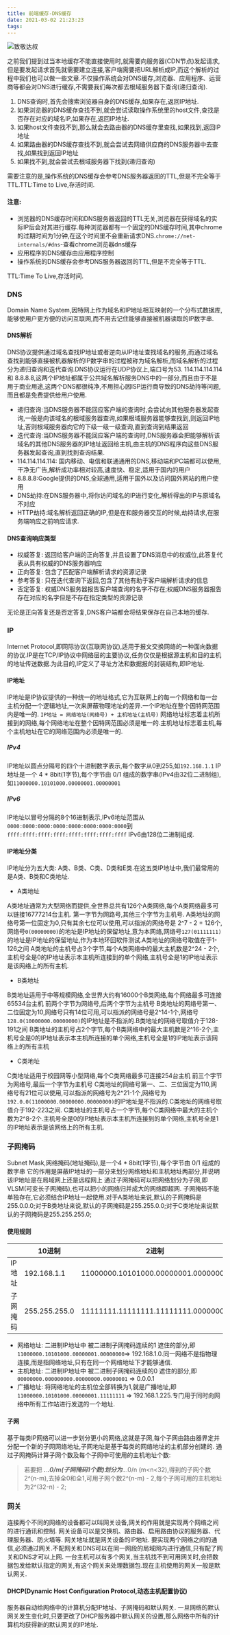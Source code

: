```yaml
---
title: 前端缓存-DNS缓存
date: 2021-03-02 21:23:23
tags:
---
```

![致敬达叔](https://gimg2.baidu.com/image_search/src=http%3A%2F%2F5b0988e595225.cdn.sohucs.com%2Fq_70%2Cc_zoom%2Cw_640%2Fimages%2F20180610%2F551df455979544fb89e71fde6cbb1082.jpeg&refer=http%3A%2F%2F5b0988e595225.cdn.sohucs.com&app=2002&size=f9999,10000&q=a80&n=0&g=0n&fmt=jpeg?sec=1617286525&t=cd16eed4c70f712c6124ec42d25dd6f2)

之前我们提到过当本地缓存不能直接使用时,就需要向服务器(CDN节点)发起请求,但是要发起请求首先就需要建立连接,客户端需要把URL解析成IP,而这个解析的过程中我们也可以做一些文章.不仅操作系统会对DNS缓存,浏览器、应用程序、运营商等都会对DNS进行缓存,不需要我们每次都去根域服务器下查询(递归查询).

1. DNS查询时,首先会搜索浏览器自身的DNS缓存,如果存在,返回IP地址.
2. 如果浏览器的DNS缓存查找不到,就会尝试读取操作系统里的host文件,查找是否存在对应的域名IP,如果存在,返回IP地址.
3. 如果host文件查找不到,那么就会去路由器的DNS缓存里查找,如果找到,返回IP地址
4. 如果路由器的DNS缓存查找不到,就会尝试去网络供应商的DNS服务器中去查找,如果找到返回IP地址
5. 如果找不到,就会尝试去根域服务器下找到(递归查询)

需要注意的是,操作系统的DNS缓存会参考DNS服务器返回的TTL,但是不完全等于TTL.TTL:Time to Live,存活时间.

#### 注意:

- 浏览器的DNS缓存时间和DNS服务器返回的TTL无关,浏览器在获得域名的实际IP后会对其进行缓存.每种浏览器都有一个固定的DNS缓存时间,其中chrome的过期时间为1分钟,在这个时间里不会重新请求DNS.`chrome://net-internals/#dns`-查看chrome浏览器dns缓存
- 应用程序的DNS缓存由应用程序控制
- 操作系统的DNS缓存会参考DNS服务器返回的TTL,但是不完全等于TTL.

TTL:Time To Live,存活时间.

### DNS

Domain Name System,因特网上作为域名和IP地址相互映射的一个分布式数据库,能够使用户更方便的访问互联网,而不用去记住能够直接被机器读取的IP数字串.

#### DNS解析

DNS协议提供通过域名查找IP地址或者逆向从IP地址查找域名的服务,而通过域名查找到能够直接被机器解析的IP数字串的过程被称为域名解析,而域名解析的过程分为递归查询和迭代查询.DNS协议运行在UDP协议上,端口号为53.
114.114.114.114 和 8.8.8.8,这两个IP地址都属于公共域名解析服务DNS中的一部分,而且由于不是用于商业用途,这两个DNS都很纯净,不用担心因ISP运行商导致的DNS劫持等问题,而且都是免费提供给用户使用.

- 递归查询:当DNS服务器不能回应客户端的查询时,会尝试向其他服务器发起查询,一般是向该域名的根域服务器查询,如果根域服务器能够查找到,则返回IP地址,否则根域服务器向它的下级一级一级查询,直到查询到结果返回
- 迭代查询:当DNS服务器不能回应客户端的查询时,DNS服务器会把能够解析该域名的其他DNS服务器的IP地址返回给主机,由主机的DNS程序向这些DNS服务器发起查询,直到找到查询结果.
- 114.114.114.114: 国内移动、电信和联通通用的DNS,移动端和PC端都可以使用,干净无广告,解析成功率相对较高,速度快、稳定,适用于国内的用户
- 8.8.8.8:Google提供的DNS,全球通用,适用于国外以及访问国外网站的用户使用
- DNS劫持:在DNS服务器中,将你访问域名的IP进行变化,解析得出的IP与原域名不对应
- HTTP劫持:域名解析返回正确的IP,但是在和服务器交互的时候,劫持请求,在服务端响应之前响应请求.

#### DNS查询响应类型

- 权威答复: 返回给客户端的正向答复,并且设置了DNS消息中的权威位,此答复代表从具有权威的DNS服务器响应
- 正向答复: 包含了匹配客户端解析请求的资源记录
- 参考答复: 只在迭代查询下返回,包含了其他有助于客户端解析请求的信息
- 否定答复: 权威DNS服务器报告客户端查询的名字不存在;权威DNS服务器报告存在对应的名字但是不存在指定类型的资源记录

无论是正向答复还是否定答复,DNS客户端都会将结果保存在自己本地的缓存.

### IP

Internet Protocol,即网际协议(互联网协议),适用于报文交换网络的一种面向数据的协议.IP是在TCP/IP协议中网络层的主要协议,任务仅仅是根据源主机和目的主机的地址传送数据.为此目的,IP定义了寻址方法和数据报的封装结构,即IP地址.

#### IP地址

IP地址是IP协议提供的一种统一的地址格式,它为互联网上的每一个网络和每一台主机分配一个逻辑地址,一次来屏蔽物理地址的差异.一个IP地址在整个因特网范围内是唯一的.
`IP地址 = 网络地址(网络号) + 主机地址(主机号)`
网络地址标志着主机所接到的网络,每个网络地址在整个因特网范围必须是唯一的.主机地址标志着主机,每个主机地址在它的网络范围内必须是唯一的.

##### IPv4

IP地址以圆点分隔号的四个十进制数字表示,每个数字从0到255,如`192.168.1.1`
IP地址是一个 4 * 8bit(1字节),每个字节由 0/1 组成的数字串(IPv4由32位二进制组),如`11000000.10101000.00000001.00000001`

##### IPv6

IP地址以冒号分隔的8个16进制表示,IPv6地址范围从`0000:0000:0000:0000:0000:0000:0000:0000`到`ffff:ffff:ffff:ffff:ffff:ffff:ffff:ffff`
IPv6由128位二进制组成.


#### IP地址分类

IP地址分为五大类: A类、B类、C类、D类和E类.在这五类IP地址中,我们最常用的是A类、B类和C类地址.

- A类地址

A类地址通常为大型网络而提供,全世界总共有126个A类网络,每个A类网络最多可以链接16777214台主机.
第一字节为网路号,其他三个字节为主机号.
A类地址的网络号第一位固定为0,只有其余七位可以使用,可以指派的网络号是 2^7 - 2 = 126个,网络号`0(00000000)`的地址是IP地址的保留地址,意为本网络,网络号`127(01111111)`的地址是IP地址的保留地址,作为本地环回软件测试.A类地址的网络号取值在于1-126之间
A类地址的主机号占3个字节,每个A类网络中的最大主机数是2^24 - 2个,主机号全是0的IP地址表示本主机所连接到的单个网络,主机号全是1的IP地址表示是该网络上的所有主机.

- B类地址

B类地址适用于中等规模网络,全世界大约有16000个B类网络,每个网络最多可连接65534台主机
前两个字节为网络号,后两个字节为主机号
B类地址的网络号第一、二位固定为10,网络号只有14位可用,可以指派的网络号是2^14-1个,网络号`128.0(10000000.00000000)`的IP地址是不指派的.B类地址的网络号取值介于128-191之间
B类地址的主机号占2个字节,每个B类网络中的最大主机数是2^16-2个,主机号全是0的IP地址表示本主机所连接的单个网络,主机号全是1的IP地址表示该网络上的所有主机

- C类地址

C类地址适用于校园网等小型网络,每个C类网络最多可连接254台主机
前三个字节为网络号,最后一个字节为主机号
C类地址的网络号第一、二、三位固定为110,网络号有21位可以使用,可以指派的网络号为2^21-1个,网络号为`192.0.0(11000000.00000000.00000000)`的IP地址是不指派的.C类地址的网络号取值介于192-223之间.
C类地址的主机号占一个字节,每个C类网络中最大的主机个数为2^8-2个.主机号全是0的IP地址表示本主机所连接到的单个网络,主机号全是1的IP地址表示是该网络上的所有主机.


### 子网掩码

Subnet Mask,网络掩码(地址掩码),是一个4 * 8bit(1字节),每个字节由 0/1 组成的数字串
它的作用是屏蔽IP地址的一部分来划分网络地址和主机地址两部分,并说明该IP地址是在局域网上还是远程网上
通过子网掩码可以把网络划分为子网,即VLSM(可变长子网掩码),也可以把小的网络归并成大的网络即超网.
子网掩码不能单独存在,它必须结合IP地址一起使用.对于A类地址来说,默认的子网掩码是255.0.0.0;对于B类地址来说,默认的子网掩码是255.255.0.0;对于C类地址来说默认的子网掩码是255.255.255.0;

#### 使用规则

|    | 10进制 | 2进制 |
| -- |  --    | --   |
| IP地址 | 192.168.1.1 | 11000000.10101000.00000001.00000001|
| 子网掩码 | 255.255.255.0 | 11111111.11111111.11111111.00000000|

- 网络地址: 二进制IP地址中 被二进制子网掩码连续的1 遮住的部分,即 `11000000.10101000.00000001.00000000`=> 192.168.1.0.同一网络不是指物理连接,而是指网络地址,只有在同一个网络地址下才能够通信.
- 主机地址: 二进制IP地址中 被二进制子网掩码连续的0 遮住的部分,即 `00000000.000000000.00000000.00000001` => 0.0.0.1
- 广播地址: 将网络地址的主机位全部转换为1,就是广播地址,即`11000000.10101000.00000001.11111111` => 192.168.1.225.专门用于同时向网络中所有工作站进行发送的一个地址.

#### 子网

基于每类IP网络可以进一步划分更小的网络,这就是子网,每个子网由路由器界定并分配一个新的子网网络地址,子网地址是基于每类的网络地址的主机部分创建的.
通过子网掩码计算子网个数及每个子网中可使用的主机地址个数:
> 若要把 ***.***.***.0/m(子网掩码1个数)划分为***.***.***.0/n (m<n<32),得到的子网个数2^(n-m),去掉全0和全1,可用子网个数2^(n-m) - 2,每个子网可用的主机地址为2^(32-n) - 2;

### 网关

连接两个不同的网络的设备都可以叫网关设备,网关的作用就是实现两个网络之间的进行通讯和控制.
网关设备可以是交换机、路由器、启用路由协议的服务器、代理服务器、防火墙等.
网关地址就是网关设备的IP地址.
要实现两个网络之间的通信,必须通过网关.不配网关和DNS可以在同一网段的局域网内进行通信,只有配了网关和DNS才可以上网.
一台主机可以有多个网关,当主机找不到可用网关时,会把数据包发给默认指定的网关,有这个网关来处理数据包.现在主机使用的网关一般是默认网关.

#### DHCP(Dynamic Host Configuration Protocol,动态主机配置协议)

服务器自动给网络中的计算机分配IP地址、子网掩码和默认网关.
一旦网络的默认网关发生变化时,只要更改了DHCP服务器中默认网关的设置,那么网络中所有的计算机均获得新的默认网关的IP地址.